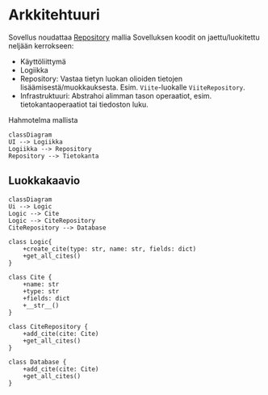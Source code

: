 # Arkkitehtuuri

Sovellus noudattaa [Repository](https://ohjelmistotekniikka-hy.github.io/python/toteutus#repository-suunnittelumalli) mallia
Sovelluksen koodit on jaettu/luokitettu neljään kerrokseen:

- Käyttöliittymä
- Logiikka
- Repository: Vastaa tietyn luokan olioiden tietojen lisäämisestä/muokkauksesta.
  Esim. `Viite`-luokalle `ViiteRepository`.
- Infrastruktuuri: Abstrahoi alimman tason operaatiot, esim. tietokantaoperaatiot tai tiedoston luku.

Hahmotelma mallista

```mermaid
classDiagram
UI --> Logiikka
Logiikka --> Repository
Repository --> Tietokanta
```

## Luokkakaavio

```mermaid
classDiagram
Ui --> Logic
Logic --> Cite
Logic --> CiteRepository
CiteRepository --> Database

class Logic{
    +create_cite(type: str, name: str, fields: dict)
    +get_all_cites()
}

class Cite {
    +name: str
    +type: str
    +fields: dict
    +__str__()
}

class CiteRepository {
    +add_cite(cite: Cite)
    +get_all_cites()
}

class Database {
    +add_cite(cite: Cite)
    +get_all_cites()
}
```

